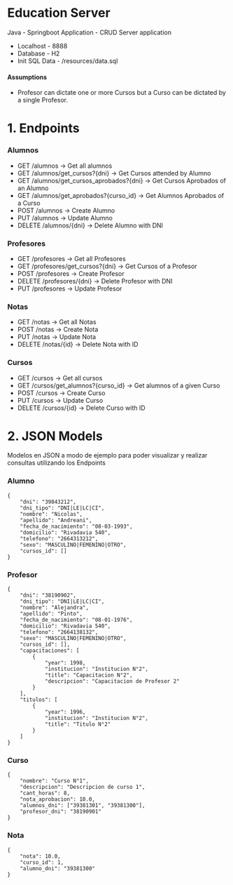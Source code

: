 # Education Server
Java - Springboot Application - CRUD Server application

 - Localhost - 8888
 - Database - H2
 - Init SQL Data - /resources/data.sql
 
#### Assumptions
- Profesor can dictate one or more Cursos but a Curso can be dictated by a single Profesor.

# 1. Endpoints
 
 ### Alumnos
 - GET /alumnos -> Get all alumnos
 - GET /alumnos/get_cursos?{dni} -> Get Cursos attended by Alumno
 - GET /alumnos/get_cursos_aprobados?{dni} -> Get Cursos Aprobados of an Alumno
 - GET /alumnos/get_aprobados?{curso_id} -> Get Alumnos Aprobados of a Curso
 - POST /alumnos -> Create Alumno
 - PUT /alumnos -> Update Alumno
 - DELETE /alumnos/{dni} -> Delete Alumno with DNI
 
 ### Profesores
 - GET /profesores -> Get all Profesores
 - GET /profesores/get_cursos?{dni} -> Get Cursos of a Profesor
 - POST /profesores -> Create Profesor
 - DELETE /profesores/{dni} -> Delete Profesor with DNI
 - PUT /profesores -> Update Profesor
 
 ### Notas
 - GET /notas -> Get all Notas
 - POST /notas -> Create Nota
 - PUT /notas -> Update Nota
 - DELETE /notas/{id} -> Delete Nota with ID
 
 ### Cursos
 - GET /cursos -> Get all cursos
 - GET /cursos/get_alumnos?{curso_id} -> Get alumnos of a given Curso
 - POST /cursos -> Create Curso
 - PUT /cursos -> Update Curso
 - DELETE /cursos/{id} -> Delete Curso with ID
# 2. JSON Models
Modelos en JSON a modo de ejemplo para poder visualizar y realizar consultas utilizando los Endpoints
### Alumno
```
{
    "dni": "39843212",
    "dni_tipo": "DNI|LE|LC|CI",
    "nombre": "Nicolas",
    "apellido": "Andreani",
    "fecha_de_nacimiento": "08-03-1993",
    "domicilio": "Rivadavia 540",
    "telefono": "2664313212",
    "sexo": "MASCULINO|FEMENINO|OTRO",
    "cursos_id": []
}
```

### Profesor
```
{
    "dni": "38190902",
    "dni_tipo": "DNI|LE|LC|CI",
    "nombre": "Alejandra",
    "apellido": "Pinto",
    "fecha_de_nacimiento": "08-01-1976",
    "domicilio": "Rivadavia 540",
    "telefono": "2664138132",
    "sexo": "MASCULINO|FEMENINO|OTRO",
    "cursos_id": [],
    "capacitaciones": [
        {
            "year": 1998,
            "institucion": "Institucion N°2",
            "title": "Capacitacion N°2",
            "descripcion": "Capacitacion de Profesor 2"
        }
    ],
    "titulos": [
        {
            "year": 1996,
            "institucion": "Institucion N°2",
            "title": "Titulo N°2"
        }
    ]
}
```
### Curso
```
{
    "nombre": "Curso N°1",
    "descripcion": "Descripcion de curso 1",
    "cant_horas": 8,
    "nota_aprobacion": 10.0,
    "alumnos_dni": ["39381301", "39381300"],
    "profesor_dni": "38190901"
}
```
### Nota
```
{
    "nota": 10.0,
    "curso_id": 1,
    "alumno_dni": "39381300"
}
```


